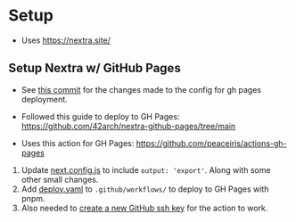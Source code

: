 # Setup

- Uses <https://nextra.site/>

## Setup Nextra w/ GitHub Pages

- See [this commit](a398862d2e3dbd16d4d05cc0482b9f008b1bbbf8) for the changes made to the config for gh pages deployment.

- Followed this guide to deploy to GH Pages: <https://github.com/42arch/nextra-github-pages/tree/main>
- Uses this action for GH Pages: <https://github.com/peaceiris/actions-gh-pages>

1. Update [next.config.js](./next.config.js) to include `output: 'export'`. Along with some other small changes.
2. Add [deploy.yaml](./.github/workflows/deploy.yaml) to `.github/workflows/` to deploy to GH Pages with pnpm.
3. Also needed to [create a new GitHub ssh key](https://github.com/42arch/nextra-github-pages/tree/main?tab=readme-ov-file#configure-github-repository) for the action to work.
